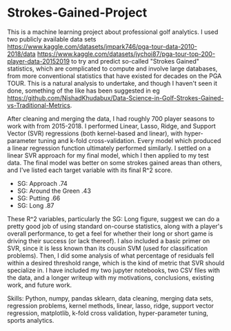 # Strokes-Gained-Project
This is a machine learning project about professional golf analytics. I used two publicly available data sets
https://www.kaggle.com/datasets/jmpark746/pga-tour-data-2010-2018/data
https://www.kaggle.com/datasets/jychoi87/pga-tour-top-200-player-data-20152019
to try and predict so-called "Strokes Gained" statistics, which are complicated to compute and involve large databases, from more conventional statistics that have existed for decades on the PGA TOUR. This is a natural analysis to undertake, and though I haven't seen it done, something of the like has been suggested in eg
https://github.com/NishadKhudabux/Data-Science-in-Golf-Strokes-Gained-vs-Traditional-Metrics.

After cleaning and merging the data, I had roughly 700 player seasons to work with from 2015-2018. I performed Linear, Lasso, Ridge, and Support Vector (SVR) regressions (both kernel-based and linear), with hyper-parameter tuning and k-fold cross-validation. Every model which produced a linear regression function ultimately performed similarly. I settled on a linear SVR approach for my final model, which I then applied to my test data. The final model was better on some strokes gained areas than others, and I've listed each target variable with its final R^2 score.
* SG: Approach .74
* SG: Around the Green .43
* SG: Putting .66
* SG: Long .87

These R^2 variables, particularly the SG: Long figure, suggest we can do a pretty good job of using standard on-course statistics, along with a player's overall performance, to get a feel for whether their long or short game is driving their success (or lack thereof). 
I also included a basic primer on SVR, since it is less known than its cousin SVM (used for classification problems). Then, I did some analysis of what percentage of residuals fell within a desired threshold range, which is the kind of metric that SVR should specialize in. 
I have included my two jupyter notebooks, two CSV files with the data, and a longer writeup with my motivations, conclusions, existing work, and future work.

Skills: Python, numpy, pandas sklearn, data cleaning, merging data sets, regression problems, kernel methods, linear, lasso, ridge, support vector regression, matplotlib, k-fold cross validation, hyper-parameter tuning, sports analytics. 
